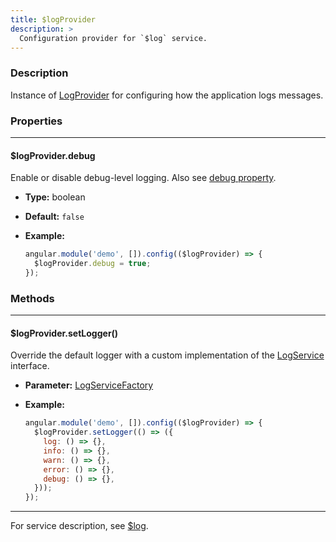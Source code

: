 ```yaml
---
title: $logProvider
description: >
  Configuration provider for `$log` service.
---
```


### Description

Instance of [LogProvider](../../../typedoc/classes/LogProvider.html) for
configuring how the application logs messages.

### Properties

---

#### $logProvider.debug

Enable or disable debug-level logging. Also see
[debug property](../../../typedoc/classes/LogProvider.html#debug).

- **Type:** boolean
- **Default:** `false`
- **Example:**

  ```js
  angular.module('demo', []).config(($logProvider) => {
    $logProvider.debug = true;
  });
  ```

### Methods

---

#### $logProvider.setLogger()

Override the default logger with a custom implementation of the
[LogService](../../../typedoc/interfaces/LogService.html) interface.

- **Parameter:**
  [LogServiceFactory](../../../typedoc/types/LogServiceFactory.html)

- **Example:**

  ```js
  angular.module('demo', []).config(($logProvider) => {
    $logProvider.setLogger(() => ({
      log: () => {},
      info: () => {},
      warn: () => {},
      error: () => {},
      debug: () => {},
    }));
  });
  ```

---

For service description, see [$log](../../../docs/service/log).
